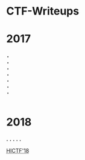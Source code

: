 # CTF-Writeups

<h1>2017</h1>
<pre>
<b>.</b>
<b>.</b>
<b>.</b>
<b>.</b>
<b>.</b>
<b>.</b>
<b>.</b>


</pre>
<h1>2018</h1>
<b>.</b>
<b>.</b>
<b>.</b>
<b>.</b>
<b>.</b><p><abbr title="Hackistanbul">HICTF'18</abbr></p>
